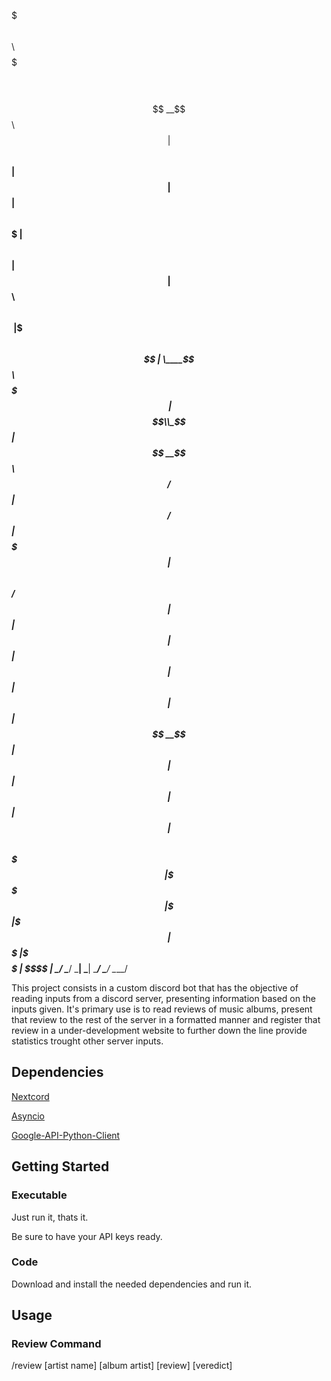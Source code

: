 $$$$$$$\                  $$\                 $$$$$$$\             $$\
$$  __$$\                 $$ |                $$  __$$\            $$ |
$$ |  $$ | $$$$$$\   $$$$$$$ | $$$$$$\        $$ |  $$ | $$$$$$\ $$$$$$\
$$$$$$$\ |$$  __$$\ $$  __$$ | \____$$\       $$$$$$$\ |$$  __$$\\_$$  _|
$$  __$$\ $$ /  $$ |$$ /  $$ | $$$$$$$ |      $$  __$$\ $$ /  $$ | $$ |
$$ |  $$ |$$ |  $$ |$$ |  $$ |$$  __$$ |      $$ |  $$ |$$ |  $$ | $$ |$$\
$$$$$$$  |\$$$$$$  |\$$$$$$$ |\$$$$$$$ |      $$$$$$$  |\$$$$$$  | \$$$$  |
\_______/  \______/  \_______| \_______|      \_______/  \______/   \____/


This project consists in a custom discord bot that has the objective of reading inputs from a discord server, presenting information based on the inputs given.
It's primary use is to read reviews of music albums, present that review to the rest of the server in a formatted manner and register that review in a under-development website to further down the line provide statistics trought other server inputs.

## Dependencies
[Nextcord](https://docs.nextcord.dev/en/stable/)

[Asyncio](https://docs.python.org/3/library/asyncio.html)

[Google-API-Python-Client](https://github.com/googleapis/google-api-python-client)


## Getting Started
### Executable
Just run it, thats it.

Be sure to have your API keys ready.

### Code
Download and install the needed dependencies and run it.


## Usage
### Review Command
/review [artist name] [album artist] [review] [veredict]
